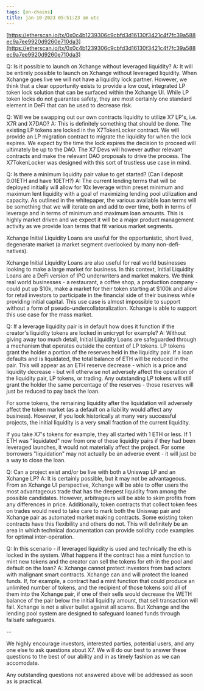 ```yaml
---
tags: [on-chains]
title: jan-10-2023 05:51:23 am utc
---
```


[https://etherscan.io/tx/0x0c4b1239306c9cbfd3d16130f3421c4f7fc39a588ec9a7ee9920d9260e710da3](https://etherscan.io/tx/0x0c4b1239306c9cbfd3d16130f3421c4f7fc39a588ec9a7ee9920d9260e710da3)

Q: Is it possible to launch on Xchange without leveraged liquidity?
A: It will be entirely possible to launch on Xchange without leveraged liquidity. When Xchange goes live we will not have a liquidity lock partner. However, we think that a clear opportunity exists to provide a low cost, integrated LP token lock solution that can be surfaced within the Xchange UI. While LP token locks do not guarantee safety, they are most certainly one standard element in DeFi that can be used to decrease risk.

Q: Will we be swapping out our own contracts liquidity to utilize X7 LP's, i.e. X7R and X7DAO?
A: This is definitely something that should be done. The existing LP tokens are locked in the X7TokenLocker contract. We will provide an LP migration contract to migrate the liquidity for when the lock expires. We expect by the time the lock expires the decision to proceed will ultimately be up to the DAO. The X7 Devs will however author relevant contracts and make the relevant DAO proposals to drive the process. The X7TokenLocker was designed with this sort of trustless use case in mind.

Q: Is there a minimum liquidity pair value to get started? (Can I deposit 0.01ETH and have 10ETH?)
A: The current lending terms that will be deployed initially will allow for 10x leverage within preset minimum and maximum lent liquidity with a goal of maximizing lending pool utilization and capacity. As outlined in the whitepaper, the various available loan terms will be something that we will iterate on and add to over time, both in terms of leverage and in terms of minimum and maximum loan amounts. This is highly market driven and we expect it will be a major product management activity as we provide loan terms that fit various market segments.

Xchange Initial Liquidity Loans are useful for the opportunistic, short lived, degenerate market (a market segment overlooked by many non-defi-natives).

Xchange Initial Liquidity Loans are also useful for real world businesses looking to make a large market for business. In this context, Initial Liquidity Loans are a DeFi version of IPO underwriters and market makers. We think real world businesses - a restaurant, a coffee shop, a production company - could put up $10k, make a market for their token starting at $100k and allow for retail investors to participate in the financial side of their business while providing initial capital. This use case is almost impossible to support without a form of pseudo-undercollatoralization. Xchange is able to support this use case for the mass market.

Q: If a leverage liquidity pair is in default how does it function if the creator's liquidity tokens are locked in unicrypt for example?
A: Without giving away too much detail, Initial Liquidity Loans are safeguarded through a mechanism that operates outside the context of LP tokens. LP tokens grant the holder a portion of the reserves held in the liquidity pair. If a loan defaults and is liquidated, the total balance of ETH will be reduced in the pair. This will appear as an ETH reserve decrease - which is a price and liquidity decrease - but will otherwise not adversely affect the operation of the liquidity pair, LP tokens, or trading. Any outstanding LP tokens will still grant the holder the same percentage of the reserves - those reserves will just be reduced to pay back the loan.

For some tokens, the remaining liquidity after the liquidation will adversely affect the token market (as a default on a liability would affect any business). However, if you look historically at many very successful projects, the initial liquidity is a very small fraction of the current liquidity.

If you take X7's tokens for example, they all started with 1 ETH or less. If 1 ETH was "liquidated" now from one of these liquidity pairs if they had been leveraged launches, it would not materially affect the project. For some borrowers "liquidation" may not actually be an adverse event - it will just be a way to close the loan.

Q: Can a project exist and/or be live with both a Uniswap LP and an Xchange LP?
A: It is certainly possible, but it may not be advantageous. From an Xchange UI perspective, Xchange will be able to offer users the most advantageous trade that has the deepest liquidity from among the possible candidates. However, arbitrageurs will be able to skim profits from any differences in price. Additionally, token contracts that collect token fees on trades would need to take care to mark both the Uniswap pair and Xchange pair as automated market making contracts. Some existing token contracts have this flexibility and others do not. This will definitely be an area in which technical documentation can provide solidity code examples for optimal inter-operation.

Q: In this scenario - if leveraged liquidity is used and technically the eth is locked in the system. What happens if the contract has a mint function to mint new tokens and the creator can sell the tokens for eth in the pool and default on the loan?
A: Xchange cannot protect investors from bad actors with malignant smart contracts. Xchange can and will protect the loaned funds. If, for example, a contract had a mint function that could produce an unlimited number of tokens, and the recipient of those tokens sold all of them into the Xchange pair, if one of their sells would decrease the WETH balance of the pair below the initial liquidity amount, that sell transaction will fail. Xchange is not a silver bullet against all scams. But Xchange and the lending pool system are designed to safeguard loaned funds through failsafe safeguards.

--

We highly encourage investors, interested parties, potential users, and any one else to ask questions about X7. We will do our best to answer these questions to the best of our ability and in as timely fashion as we can accomodate.

Any outstanding questions not answered above will be addressed as soon as is practical.

